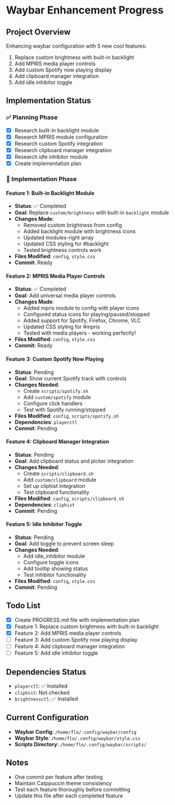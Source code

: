 # Waybar Enhancement Progress

## Project Overview
Enhancing waybar configuration with 5 new cool features:
1. Replace custom brightness with built-in backlight
2. Add MPRIS media player controls
3. Add custom Spotify now playing display
4. Add clipboard manager integration
5. Add idle inhibitor toggle

## Implementation Status

### ✅ Planning Phase
- [x] Research built-in backlight module
- [x] Research MPRIS module configuration
- [x] Research custom Spotify integration
- [x] Research clipboard manager integration
- [x] Research idle inhibitor module
- [x] Create implementation plan

### 🔄 Implementation Phase

#### Feature 1: Built-in Backlight Module
- **Status**: ✅ Completed
- **Goal**: Replace `custom/brightness` with built-in `backlight` module
- **Changes Made**:
  - Removed custom brightness from config
  - Added backlight module with brightness icons
  - Updated modules-right array
  - Updated CSS styling for #backlight
  - Tested brightness controls work
- **Files Modified**: `config`, `style.css`
- **Commit**: Ready

#### Feature 2: MPRIS Media Player Controls
- **Status**: ✅ Completed
- **Goal**: Add universal media player controls
- **Changes Made**:
  - Added mpris module to config with player icons
  - Configured status icons for playing/paused/stopped
  - Added support for Spotify, Firefox, Chrome, VLC
  - Updated CSS styling for #mpris
  - Tested with media players - working perfectly!
- **Files Modified**: `config`, `style.css`
- **Commit**: Ready

#### Feature 3: Custom Spotify Now Playing
- **Status**: Pending
- **Goal**: Show current Spotify track with controls
- **Changes Needed**:
  - Create `scripts/spotify.sh`
  - Add `custom/spotify` module
  - Configure click handlers
  - Test with Spotify running/stopped
- **Files Modified**: `config`, `scripts/spotify.sh`
- **Dependencies**: `playerctl`
- **Commit**: Pending

#### Feature 4: Clipboard Manager Integration
- **Status**: Pending
- **Goal**: Add clipboard status and picker integration
- **Changes Needed**:
  - Create `scripts/clipboard.sh`
  - Add `custom/clipboard` module
  - Set up cliphist integration
  - Test clipboard functionality
- **Files Modified**: `config`, `scripts/clipboard.sh`
- **Dependencies**: `cliphist`
- **Commit**: Pending

#### Feature 5: Idle Inhibitor Toggle
- **Status**: Pending
- **Goal**: Add toggle to prevent screen sleep
- **Changes Needed**:
  - Add idle_inhibitor module
  - Configure toggle icons
  - Add tooltip showing status
  - Test inhibitor functionality
- **Files Modified**: `config`, `style.css`
- **Commit**: Pending

## Todo List
- [x] Create PROGRESS.md file with implementation plan
- [x] Feature 1: Replace custom brightness with built-in backlight
- [x] Feature 2: Add MPRIS media player controls
- [ ] Feature 3: Add custom Spotify now playing display
- [ ] Feature 4: Add clipboard manager integration
- [ ] Feature 5: Add idle inhibitor toggle

## Dependencies Status
- `playerctl`: ✅ Installed
- `cliphist`: Not checked
- `brightnessctl`: ✅ Installed

## Current Configuration
- **Waybar Config**: `/home/flo/.config/waybar/config`
- **Waybar Style**: `/home/flo/.config/waybar/style.css`
- **Scripts Directory**: `/home/flo/.config/waybar/scripts/`

## Notes
- One commit per feature after testing
- Maintain Catppuccin theme consistency
- Test each feature thoroughly before committing
- Update this file after each completed feature